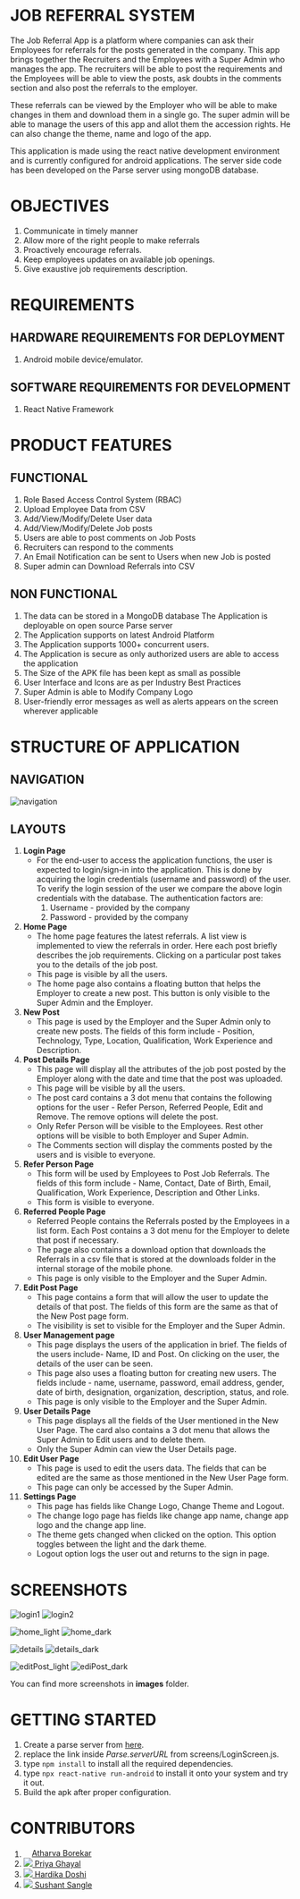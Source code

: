 # JOB REFERRAL SYSTEM
The Job Referral App is a platform where companies can ask their Employees for referrals for the posts generated in the company. This app brings together the Recruiters and the Employees with a Super Admin who manages the app. The recruiters will be able to post the requirements and the Employees will be able to view the posts, ask doubts in the comments section and also post the referrals to the employer.

These referrals can be viewed by the Employer who will be able to make changes in them and download them in a single go. The super admin will be able to manage the users of this app and allot them the accession rights. He can also change the theme, name and logo of the app.

This application is made using the react native development environment and is currently configured for android applications. The server side code has been developed on the Parse server using mongoDB database.

# OBJECTIVES
1. Communicate in timely manner
2. Allow more of the right people to make referrals
3. Proactively encourage referrals.
4. Keep employees updates on available job openings.
5. Give exaustive job requirements description.

# REQUIREMENTS
## HARDWARE REQUIREMENTS FOR DEPLOYMENT
1. Android mobile device/emulator.

## SOFTWARE REQUIREMENTS FOR DEVELOPMENT
1. React Native Framework

# PRODUCT FEATURES
## FUNCTIONAL
1. Role Based Access Control System (RBAC)
1. Upload Employee Data from CSV
1. Add/View/Modify/Delete User data
1. Add/View/Modify/Delete Job posts
1. Users are able to post comments on Job Posts
1. Recruiters can respond to the comments
1. An Email Notification can be sent to Users when new Job is posted
1. Super admin can Download Referrals into CSV

## NON FUNCTIONAL
1. The data can be stored in a MongoDB database
The Application is deployable on open source Parse server
1. The Application supports on latest Android Platform
1. The Application supports 1000+ concurrent users.
1. The Application is secure as only authorized users are able to access the application
1. The Size of the APK file has been kept as small as possible
1. User Interface and Icons are as per Industry Best Practices
1. Super Admin is able to Modify Company Logo
1. User-friendly error messages as well as alerts appears on the screen wherever applicable

# STRUCTURE OF APPLICATION
## NAVIGATION
![navigation](https://github.com/SushantSangle/jobReferralSystem/blob/main/images/navigation_structure.png?raw=true)

## LAYOUTS
1. **Login Page**
	- For the end-user to access the application functions, the user is expected to login/sign-in into the application. This is done by acquiring the login credentials (username and password) of the user. To verify the login session of the user we compare the above login credentials with the database. The authentication factors are:
		1. Username - provided by the company
		2. Password - provided by the company
2. **Home Page**
	- The home page features the latest referrals. A list view is implemented to view the referrals in order. Here each post briefly describes the job requirements. Clicking on a particular post takes you to the details of the job post.
	- This page is visible by all the users.
	- The home page also contains a floating button that helps the Employer to create a new post. This button is only visible to the Super Admin and the Employer.
3. **New Post**
	- This page is used by the Employer and the Super Admin only to create new posts. The fields of this form include - Position, Technology, Type, Location, Qualification, Work Experience and Description.
4. **Post Details Page**
	- This page will display all the attributes of the job post posted by the Employer along with the date and time that the post was uploaded.
	- This page will be visible by all the users.
	- The post card contains a 3 dot menu that contains the following options for the user - Refer Person, Referred People, Edit and Remove. The remove options will delete the post.
	- Only Refer Person will be visible to the Employees. Rest other options will be visible to both Employer and Super Admin.
	- The Comments section will display the comments posted by the users and is visible to everyone.
5. **Refer Person Page**
	- This form will be used by Employees to Post Job Referrals. The fields of this form include - Name, Contact, Date of Birth, Email, Qualification, Work Experience, Description and Other Links.
	- This form is visible to everyone.
6. **Referred People Page**
	- Referred People contains the Referrals posted by the Employees in a list form. Each Post contains a 3 dot menu for the Employer to delete that post if necessary.
	- The page also contains a download option that downloads the Referrals in a csv file that is stored at the downloads folder in the internal storage of the mobile phone.
	- This page is only visible to the Employer and the Super Admin.
7. **Edit Post Page**
	- This page contains a form that will allow the user to update the details of that post. The fields of this form are the same as that of the New Post page form.
	- The visibility is set to visible for the Employer and the Super Admin.
8. **User Management page**
	- This page displays the users of the application in brief. The fields of the users include- Name, ID and Post. On clicking on the user, the details of the user can be seen.
	- This page also uses a floating button for creating new users. The fields include - name, username, password, email address, gender, date of birth, designation, organization, description, status, and role.
	- This page is only visible to the Employer and the Super Admin.
9. **User Details Page**
	- This page displays all the fields of the User mentioned in the New User Page. The card also contains a 3 dot menu that allows the Super Admin to Edit users and to delete them.
	- Only the Super Admin can view the User Details page.
10. **Edit User Page**
	- This page is used to edit the users data. The fields that can be edited are the same as those mentioned in the New User Page form.
	- This page can only be accessed by the Super Admin.
11. **Settings Page**
	- This page has fields like Change Logo, Change Theme and Logout.
	- The change logo page has fields like change app name, change app logo and the change app line.
	- The theme gets changed when clicked on the option. This option toggles between the light and the dark theme.
	- Logout option logs the user out and returns to the sign in page.

# SCREENSHOTS
![login1](https://github.com/SushantSangle/jobReferralSystem/blob/main/images/login_page1.png?raw=true)
![login2](https://github.com/SushantSangle/jobReferralSystem/blob/main/images/login_page2.png?raw=true)

![home_light](https://github.com/SushantSangle/jobReferralSystem/blob/main/images/home_light.png?raw=true)
![home_dark](https://github.com/SushantSangle/jobReferralSystem/blob/main/images/home_dark.png?raw=true)

![details](https://github.com/SushantSangle/jobReferralSystem/blob/main/images/details_light.png?raw=true)
![details_dark](https://github.com/SushantSangle/jobReferralSystem/blob/main/images/details_dark.png?raw=true)

![editPost_light](https://github.com/SushantSangle/jobReferralSystem/blob/main/images/editPost_light.png?raw=true)
![ediPost_dark](https://github.com/SushantSangle/jobReferralSystem/blob/main/images/new_post_dark.png?raw=true)

You can find more screenshots in **images** folder.
# GETTING STARTED
1. Create a parse server from [here](https://github.com/SushantSangle/jobReferralSystem_server/).
2. replace the link inside *Parse.serverURL* from screens/LoginScreen.js.
3. type `npm install` to install all the required dependencies.
4. type `npx react-native run-android` to install it onto your system and try it out.
5. Build the apk after proper configuration.

# CONTRIBUTORS
1. <a class='contrib_unit' style='display:flex;align-items:center;' href='https://github.com/atharva-borekar'><img style='border-radius:15px;height:15px;width:15px' src='https://github.com/atharva-borekar.png'> Atharva Borekar</a>
1. <a class='contrib_unit' href='https://github.com/priyaghayal'><img src='https://github.com/priyaghayal.png'> Priya Ghayal</a>
1. <a class='contrib_unit' href='https://github.com/Hardika3'><img src='https://github.com/Hardika3.png'> Hardika Doshi</a>
1. <a class='contrib_unit' href='https://github.com/SushantSangle'><img src='https://github.com/SushantSangle.png'> Sushant Sangle</a>